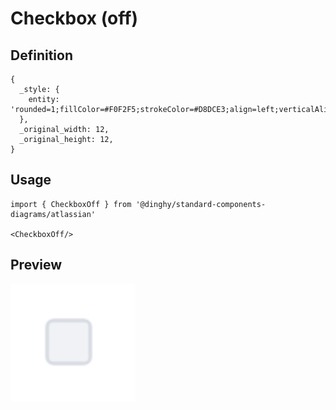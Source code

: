 # Checkbox (off)

## Definition

```
{
  _style: { 
    entity: 'rounded=1;fillColor=#F0F2F5;strokeColor=#D8DCE3;align=left;verticalAlign=middle;fontStyle=0;fontSize=12;labelPosition=right;verticalLabelPosition=middle;spacingLeft=10;html=1;shadow=0;dashed=0',
  },
  _original_width: 12,
  _original_height: 12,
}
```

## Usage

```
import { CheckboxOff } from '@dinghy/standard-components-diagrams/atlassian'

<CheckboxOff/>
```

## Preview

<img src="./checkbox-off.png" width="200"/>
